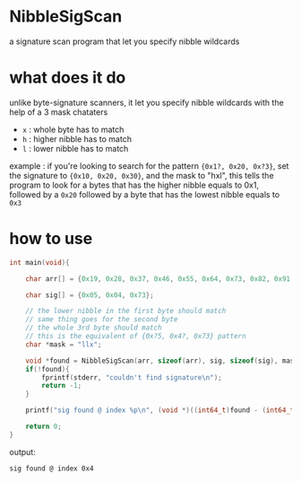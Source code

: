 # NibbleSigScan
a signature scan program that let you specify nibble wildcards

# what does it do

unlike byte-signature scanners, it let you specify nibble wildcards with the help of a 3 mask chataters

  - `x` : whole byte has to match
  - `h` : higher nibble has to match
  - `l` : lower nibble has to match

example : if you're looking to search for the pattern `{0x1?, 0x20, 0x?3}`, set the signature to `{0x10, 0x20, 0x30}`, and the mask to "hxl", this tells the program to look for a bytes that has the higher nibble equals to 0x1, followed by a `0x20` followed by a byte that has the lowest nibble equals to `0x3`

# how to use

```c
int main(void){

	char arr[] = {0x19, 0x28, 0x37, 0x46, 0x55, 0x64, 0x73, 0x82, 0x91, 0x00};

	char sig[] = {0x05, 0x04, 0x73};

	// the lower nibble in the first byte should match
	// same thing goes for the second byte
	// the whole 3rd byte should match
	// this is the equivalent of {0x?5, 0x4?, 0x73} pattern
	char *mask = "llx";

	void *found = NibbleSigScan(arr, sizeof(arr), sig, sizeof(sig), mask, strlen(mask));
	if(!found){
		fprintf(stderr, "couldn't find signature\n");
		return -1;
	}

	printf("sig found @ index %p\n", (void *)((int64_t)found - (int64_t)arr));

	return 0;
}
```

output:
```
sig found @ index 0x4
```
